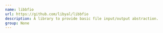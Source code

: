 ```yaml
---
name: libbfio
url: https://github.com/libyal/libbfio
description: A library to provide basic file input/output abstraction.
group: None
---
```

